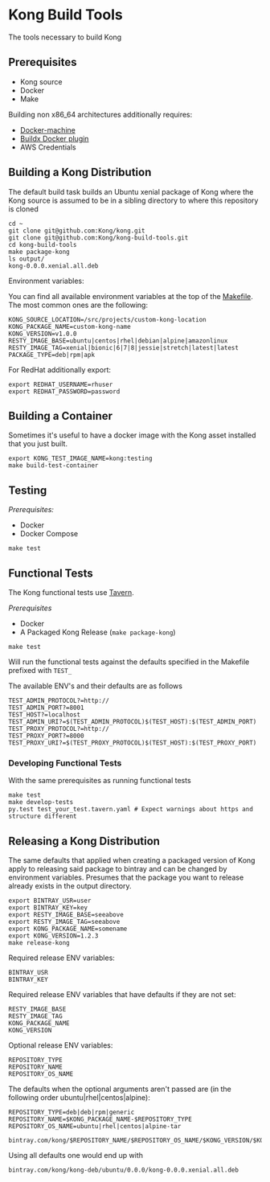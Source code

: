 # Kong Build Tools

The tools necessary to build Kong

## Prerequisites

- Kong source
- Docker
- Make

Building non x86_64 architectures additionally requires:

- [Docker-machine](https://github.com/docker/machine)
- [Buildx Docker plugin](https://github.com/docker/buildx)
- AWS Credentials

## Building a Kong Distribution

The default build task builds an Ubuntu xenial package of Kong where the Kong source is assumed to be
in a sibling directory to where this repository is cloned

```
cd ~
git clone git@github.com:Kong/kong.git
git clone git@github.com:Kong/kong-build-tools.git
cd kong-build-tools
make package-kong
ls output/
kong-0.0.0.xenial.all.deb
```

Environment variables:

You can find all available environment variables at the top of the [Makefile](https://github.com/Kong/kong-build-tools/blob/master/Makefile).
The most common ones are the following:

```
KONG_SOURCE_LOCATION=/src/projects/custom-kong-location
KONG_PACKAGE_NAME=custom-kong-name
KONG_VERSION=v1.0.0
RESTY_IMAGE_BASE=ubuntu|centos|rhel|debian|alpine|amazonlinux
RESTY_IMAGE_TAG=xenial|bionic|6|7|8|jessie|stretch|latest|latest
PACKAGE_TYPE=deb|rpm|apk
```

For RedHat additionally export:
```
export REDHAT_USERNAME=rhuser
export REDHAT_PASSWORD=password
```

## Building a Container

Sometimes it's useful to have a docker image with the Kong asset installed that you just built.

```
export KONG_TEST_IMAGE_NAME=kong:testing
make build-test-container
```

## Testing

*Prerequisites:*

- Docker
- Docker Compose

```
make test
```

## Functional Tests

The Kong functional tests use [Tavern](https://taverntesting.github.io/).

*Prerequisites*

- Docker
- A Packaged Kong Release (`make package-kong`)

```
make test
```

Will run the functional tests against the defaults specified in the Makefile prefixed with `TEST_`

The available ENV's and their defaults are as follows

```
TEST_ADMIN_PROTOCOL?=http://
TEST_ADMIN_PORT?=8001
TEST_HOST?=localhost
TEST_ADMIN_URI?=$(TEST_ADMIN_PROTOCOL)$(TEST_HOST):$(TEST_ADMIN_PORT)
TEST_PROXY_PROTOCOL?=http://
TEST_PROXY_PORT?=8000
TEST_PROXY_URI?=$(TEST_PROXY_PROTOCOL)$(TEST_HOST):$(TEST_PROXY_PORT)
```

### Developing Functional Tests

With the same prerequisites as running functional tests

```
make test
make develop-tests
py.test test_your_test.tavern.yaml # Expect warnings about https and structure different
```

## Releasing a Kong Distribution

The same defaults that applied when creating a packaged version of Kong apply to releasing said package
to bintray and can be changed by environment variables. Presumes that the package you want to release
already exists in the output directory.

```
export BINTRAY_USR=user
export BINTRAY_KEY=key
export RESTY_IMAGE_BASE=seeabove
export RESTY_IMAGE_TAG=seeabove
export KONG_PACKAGE_NAME=somename
export KONG_VERSION=1.2.3
make release-kong
```

Required release ENV variables:
```
BINTRAY_USR
BINTRAY_KEY
```

Required release ENV variables that have defaults if they are not set:
```
RESTY_IMAGE_BASE
RESTY_IMAGE_TAG
KONG_PACKAGE_NAME
KONG_VERSION
```

Optional release ENV variables:
```
REPOSITORY_TYPE
REPOSITORY_NAME
REPOSITORY_OS_NAME
```

The defaults when the optional arguments aren't passed are (in the following order ubuntu|rhel|centos|alpine):
```
REPOSITORY_TYPE=deb|deb|rpm|generic
REPOSITORY_NAME=$KONG_PACKAGE_NAME-$REPOSITORY_TYPE
REPOSITORY_OS_NAME=ubuntu|rhel|centos|alpine-tar

bintray.com/kong/$REPOSITORY_NAME/$REPOSITORY_OS_NAME/$KONG_VERSION/$KONG_PACKAGE_NAME-$KONG_VERSION.$OUTPUT_FILE_SUFFIX
```

Using all defaults one would end up with

```
bintray.com/kong/kong-deb/ubuntu/0.0.0/kong-0.0.0.xenial.all.deb
```
